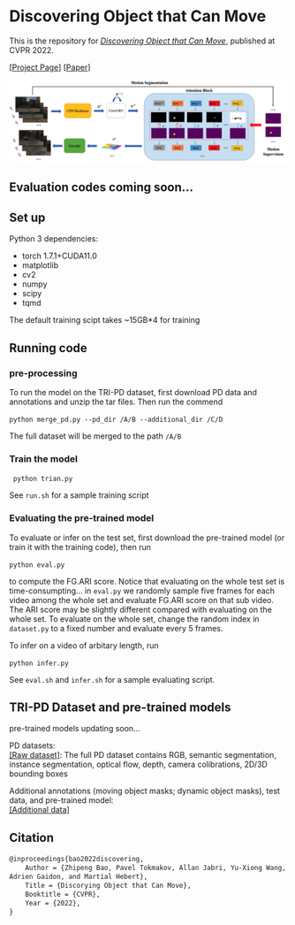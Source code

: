 
# Discovering Object that Can Move

This is the repository for [*Discovering Object that Can Move*](https://arxiv.org/abs/2203.10159), published at CVPR 2022.  


[[Project Page](https://zpbao.github.io/projects/CVPR22-Discovering/)]
[[Paper](https://zpbao.github.io/projects/CVPR22-Discovering/)]

<img src='./imgs/pipeline.png' />

## Evaluation codes coming soon... 

## Set up

Python 3 dependencies:

* torch 1.7.1+CUDA11.0 
* matplotlib
* cv2
* numpy
* scipy
* tqmd

The default training scipt takes ~15GB*4 for training


## Running code
### pre-processing
To run the model on the TRI-PD dataset, first download PD data and annotations and unzip the tar files. Then run the commend

```python merge_pd.py --pd_dir /A/B --additional_dir /C/D``` 

The full dataset will be merged to the path ```/A/B```

### Train the model 

``` python trian.py``` 

See ```run.sh``` for a sample training script

### Evaluating the pre-trained model

To evaluate or infer on the test set, first download the pre-trained model (or train it with the training code), then run

```python eval.py``` 

to compute the FG.ARI score. Notice that evaluating on the whole test set is time-consumpting... in ```eval.py``` we randomly sample five frames for each video among the whole set and evaluate FG.ARI score on that sub video. The ARI score may be slightly different compared with evaluating on the whole set. To evaluate on the whole set, change the random index in ```dataset.py``` to a fixed number and evaluate every 5 frames. 

To  infer on a video of arbitary length, run

```python infer.py```

See ```eval.sh``` and ```infer.sh``` for a sample evaluating script.



## TRI-PD Dataset and pre-trained models
pre-trained models updating soon...

PD datasets:   
[[Raw dataset]](./PD_raw_urls.txt): The full PD dataset contains RGB, semantic segmentation, instance segmentation, optical flow, depth, camera colibrations, 2D/3D bounding boxes

Additional annotations (moving object masks; dynamic object masks), test data, and pre-trained model:   
[[Additional data]](https://cmu.box.com/s/2cf718pyuh9jhg7davq23y79kdinq4aq)



## Citation

```
@inproceedings{bao2022discovering,
    Author = {Zhipeng Bao, Pavel Tokmakov, Allan Jabri, Yu-Xiong Wang, Adrien Gaidon, and Martial Hebert},
    Title = {Discorying Object that Can Move},
    Booktitle = {CVPR},
    Year = {2022},
}
```


